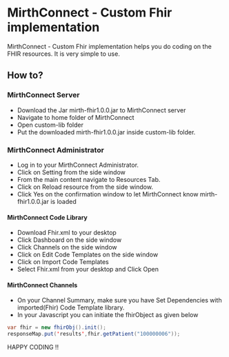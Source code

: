 # MirthConnect - Custom Fhir implementation 
MirthConnect - Custom Fhir implementation helps you do coding on the FHIR resources. 
It is very simple to use.

## How to?

### MirthConnect Server

* Download the Jar mirth-fhir1.0.0.jar to MirthConnect server
* Navigate to home folder of MirthConnect
* Open custom-lib folder 
* Put the downloaded mirth-fhir1.0.0.jar inside custom-lib folder.

### MirthConnect Administrator

* Log in to your MirthConnect Administrator.
* Click on Setting from the side window
* From the main content navigate to Resources Tab.
* Click on Reload resource from the side window.
* Click Yes on the confirmation window to let MirthConnect know mirth-fhir1.0.0.jar is loaded

#### MirthConnect Code Library

* Download Fhir.xml to your desktop
* Click Dashboard on the side window
* Click Channels on the side window
* Click on Edit Code Templates on the side window
* Click on Import Code Templates
* Select Fhir.xml from your desktop and Click Open

#### MirthConnect Channels

* On your Channel Summary, make sure you have Set Dependencies with imported(Fhir) Code Template library.
* In your Javascript you can initiate the fhirObject as given below
```java
var fhir = new fhirObj().init();
responseMap.put('results',fhir.getPatient("100000006"));
```
HAPPY CODING !!
